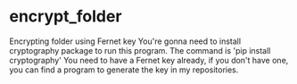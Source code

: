 # encrypt_folder
Encrypting folder using Fernet key
You're gonna need to install cryptography package to run this program.
The command is 'pip install cryptography'
You need to have a Fernet key already, if you don't have one, you can find a program to generate the key in my repositories.

